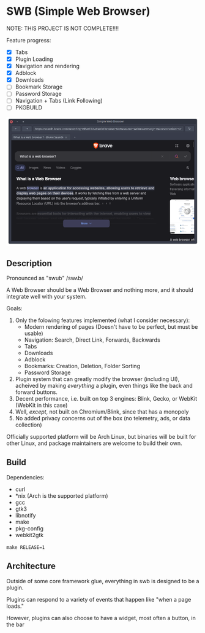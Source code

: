 # SWB (Simple Web Browser)

NOTE: THIS PROJECT IS NOT COMPLETE!!!!

Feature progress:

- [x] Tabs
- [x] Plugin Loading
- [x] Navigation and rendering
- [x] Adblock
- [x] Downloads
- [ ] Bookmark Storage
- [ ] Password Storage
- [ ] Navigation + Tabs (Link Following)
- [ ] PKGBUILD

![screenshot](./img/screenshot-2025_06_09.png)

## Description

Pronounced as "swub" /swʌb/

A Web Browser should be a Web Browser and nothing more, and it should integrate well with your system.

Goals:

1. Only the folowing features implemented (what I consider necessary):
   - Modern rendering of pages (Doesn't have to be perfect, but must be usable)
   - Navigation: Search, Direct Link, Forwards, Backwards
   - Tabs
   - Downloads
   - Adblock
   - Bookmarks: Creation, Deletion, Folder Sorting
   - Password Storage
2. Plugin system that can greatly modify the browser (including UI), acheived by making *everything* a plugin, even things like the back and forward buttons.
3. Decent performance, i.e. built on top 3 engines: Blink, Gecko, or WebKit (WebKit in this case)
4. Well, *except*, not built on Chromium/Blink, since that has a monopoly
5. No added privacy concerns out of the box (no telemetry, ads, or data collection)

Officially supported platform will be Arch Linux, but binaries will be built for other Linux, and package maintainers are welcome to build their own.

## Build

Dependencies:

- curl
- \*nix (Arch is the supported platform)
- gcc
- gtk3
- libnotify
- make
- pkg-config
- webkit2gtk

`make RELEASE=1`

## Architecture

Outside of some core framework glue, everything in swb is designed to be a plugin.

Plugins can respond to a variety of events that happen like "when a page loads."

However, plugins can also choose to have a widget, most often a button, in the bar
